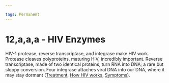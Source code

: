 ```yaml
---

tags: Permanent 
---
```


# 12,a,a,a - HIV Enzymes

HIV-1 protease, reverse transcriptase, and integrase make HIV work. Protease cleaves polyproteins, maturing HIV; incredibly important. Reverse transcriptase, made of two identical proteins, turn RNA into DNA; a rare but sloppy conversion. Four integrase attaches viral DNA into our DNA, where it may stay dormant ([Treatment](12,a%20-%20HIV%20and%20AIDS.md#Treatment), [How HIV works](12,a%20-%20HIV%20and%20AIDS.md#How%20HIV%20works), [Symptoms](12,a%20-%20HIV%20and%20AIDS.md#Symptoms)).
